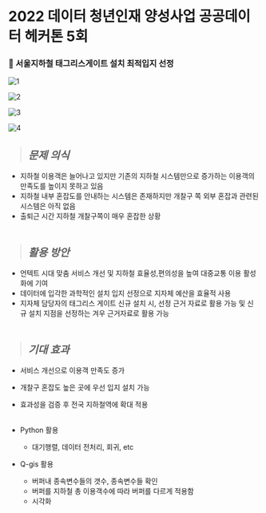 # 2022 데이터 청년인재 양성사업 공공데이터 헤커톤 5회
### 🚃 서울지하철 태그리스게이트 설치 최적입지 선정

![1](https://user-images.githubusercontent.com/120001069/211492208-82c48c2a-0458-45c1-a136-ddfa18947502.png)

![2](https://user-images.githubusercontent.com/120001069/211492214-cb905feb-25f3-44af-94cb-cb98babf5751.png)

![3](https://user-images.githubusercontent.com/120001069/211492217-9dd350aa-6ec7-419f-b5bf-db83d15e8893.png)

![4](https://user-images.githubusercontent.com/120001069/211492219-981fcb90-7e80-4424-86fb-a4dbe1a1faa2.png)

>## <I> 문제 의식 </I>
- 지하철 이용객은 늘어나고 있지만 기존의 지하철 시스템만으로 증가하는 이용객의 만족도를 높이지 못하고 있음
- 지하철 내부 혼잡도를 안내하는 시스템은 존재하지만 개찰구 쪽 외부 혼잡과 관련된 시스템은 아직 없음
- 출퇴근 시간 지하철 개찰구쪽이 매우 혼잡한 상황
<br/><br/>

>## <I> 활용 방안 </I>
- 언텍트 시대 맞춤 서비스 개선 및 지하철 효율성,편의성을 높여 대중교통 이용 활성화에 기여
- 데이터에 입각한 과학적인 설치 입지 선정으로 지자체 예산을 효율적 사용
- 지자체 담당자의 태그리스 게이트 신규 설치 시, 선정 근거 자료로 활용 가능 및 신규 설치 지점을 선정하는 겨우 근거자료로 활용 가능
<br/><br/>

>## <I> 기대 효과 </I>
- 서비스 개선으로 이용객 만족도 증가
- 개찰구 혼잡도 높은 곳에 우선 입지 설치 가능
- 효과성을 검증 후  전국 지하철역에 확대 적용
<br/><br/>

- Python 활용
  - 대기행렬, 데이터 전처리, 회귀, etc
 
- Q-gis 활용
  - 버퍼내 종속변수들의 갯수, 종속변수들 확인
  - 버퍼를 지하철 총 이용객수에 따라 버퍼를 다르게 적용함
  - 시각화
